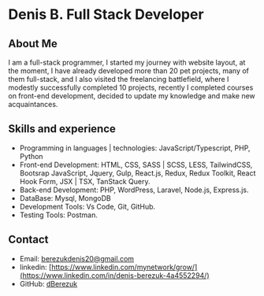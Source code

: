 # Denis B. Full Stack Developer

## About Me

I am a full-stack programmer, I started my journey with website layout, at the moment, I have already developed more than 20 pet projects, many of them full-stack, and I also visited the freelancing battlefield, where I modestly successfully completed 10 projects, recently I completed courses on front-end development, decided to update my knowledge and make new acquaintances.

## Skills and experience

- Programming in languages | technologies: JavaScript/Typescript, PHP, Python
- Front-end Development: HTML, CSS, SASS | SCSS, LESS, TailwindCSS, Bootsrap JavaScript, Jquery, Gulp, React.js, Redux, Redux Toolkit, React Hook Form, JSX | TSX, TanStack Query.
- Back-end Development: PHP, WordPress, Laravel, Node.js, Express.js.
- DataBase: Mysql, MongoDB
- Development Tools: Vs Code, Git, GitHub.
- Testing Tools: Postman.

## Contact

- Email: [berezukdenis20@gmail.com](mailto:berezukdenis20@gmail.com)
- linkedin: [https://www.linkedin.com/mynetwork/grow/](https://www.linkedin.com/in/denis-berezuk-4a4552294/)
- GitHub: [dBerezuk](https://github.com/dBerezuk)
